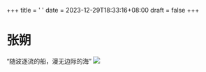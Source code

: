 +++
title = ' '
date = 2023-12-29T18:33:16+08:00
draft = false
+++
# 张朔
“随波逐流的船，漫无边际的海”
![](image/t1.png)